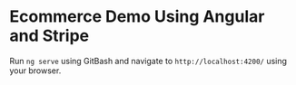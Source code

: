 # Ecommerce Demo Using Angular and Stripe

Run `ng serve` using GitBash and navigate to `http://localhost:4200/` using your browser.

